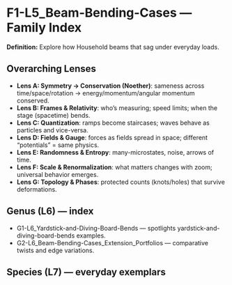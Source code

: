 # F1-L5_Beam-Bending-Cases — Family Index
**Definition:** Explore how Household beams that sag under everyday loads.

## Overarching Lenses

- **Lens A: Symmetry -> Conservation (Noether)**: sameness across time/space/rotation → energy/momentum/angular momentum conserved.
- **Lens B: Frames & Relativity**: who’s measuring; speed limits; when the stage (spacetime) bends.
- **Lens C: Quantization**: ramps become staircases; waves behave as particles and vice-versa.
- **Lens D: Fields & Gauge**: forces as fields spread in space; different “potentials” = same physics.
- **Lens E: Randomness & Entropy**: many-microstates, noise, arrows of time.
- **Lens F: Scale & Renormalization**: what matters changes with zoom; universal behavior emerges.
- **Lens G: Topology & Phases**: protected counts (knots/holes) that survive deformations.

## Genus (L6) — index
- G1-L6_Yardstick-and-Diving-Board-Bends — spotlights yardstick-and-diving-board-bends examples.
- G2-L6_Beam-Bending-Cases_Extension_Portfolios — comparative twists and edge variations.

## Species (L7) — everyday exemplars
